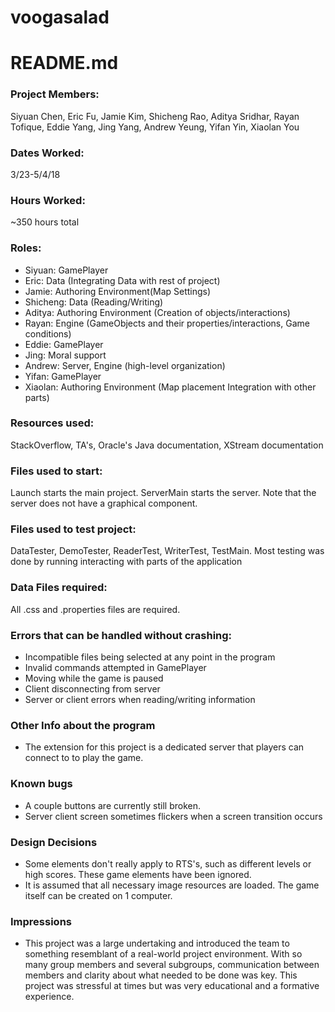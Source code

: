 # voogasalad

README.md
===
### Project Members:
Siyuan Chen, Eric Fu, Jamie Kim, Shicheng Rao, Aditya Sridhar, Rayan Tofique, Eddie Yang, Jing Yang, Andrew Yeung, Yifan Yin, Xiaolan You
### Dates Worked:
3/23-5/4/18
### Hours Worked:
~350 hours total
### Roles:
* Siyuan: GamePlayer
* Eric: Data (Integrating Data with rest of project)
* Jamie: Authoring Environment(Map Settings)
* Shicheng: Data (Reading/Writing)
* Aditya: Authoring Environment (Creation of objects/interactions)
* Rayan: Engine (GameObjects and their properties/interactions, Game conditions)
* Eddie: GamePlayer
* Jing: Moral support
* Andrew: Server, Engine (high-level organization)
* Yifan: GamePlayer
* Xiaolan: Authoring Environment (Map placement Integration with other parts)
### Resources used:
StackOverflow, TA's, Oracle's Java documentation, XStream documentation
### Files used to start:
Launch starts the main project. ServerMain starts the server.
Note that the server does not have a graphical component.
### Files used to test project:
DataTester, DemoTester, ReaderTest, WriterTest, TestMain. Most testing was done by running interacting with parts of the application
### Data Files required:
All .css and .properties files are required.
### Errors that can be handled without crashing:
* Incompatible files being selected at any point in the program
* Invalid commands attempted in GamePlayer
* Moving while the game is paused
* Client disconnecting from server
* Server or client errors when reading/writing information
### Other Info about the program
* The extension for this project is a dedicated server that players can connect to to play the game.
### Known bugs
* A couple buttons are currently still broken.
* Server client screen sometimes flickers when a screen transition occurs
### Design Decisions
* Some elements don't really apply to RTS's, such as different levels or high scores. These game elements have been ignored.
* It is assumed that all necessary image resources are loaded. The game itself can be created on 1 computer.
### Impressions
* This project was a large undertaking and introduced the team to something resemblant of a real-world project environment. With so many group members and several subgroups, communication between members and clarity about what needed to be done was key. This project was stressful at times but was very educational and a formative experience.

